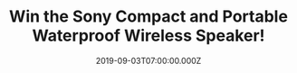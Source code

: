 ---
campaign-uuid: "c-1b4bb062-fd27-40ed-9b02-5d323b219ca6"
type: "Competition"
category: "Technology"
date: "2019-09-03T07:00:00.000Z"
end-date: "2019-11-03T23:59:00.000Z"
disable-form: false
is_promoted: false
has_entry_page: true
title: "Win the Sony Compact and Portable Waterproof Wireless Speaker!"
competition-description: "<p>Take your beats wherever you go with the amazing Sony\
  \ compact & portable wireless speaker. Bring out the very most from your tunes.\
  \ Featuring extra bass for deep, punchy sound and a battery life of up to 16 hours,\
  \ it’s also waterproof and dustproof for your peace of mind. We are giving away\
  \ one Sony Compact and Portable Waterproof Wireless Speaker to one lucky AAA member.</p>\n\
  <p>Click below for a chance to win.</p>\n"
hero-header: "Win the Sony Compact and Portable Waterproof Wireless Speaker!"
terms-confirmation: "N/A"
banner-img: "https://assets.expresslyapp.com/asset-68b65542-cf06-4158-ac7f-263761b752dc.jpg"
logo-left-href: "aaa.nme.com"
logo-left-image: "https://assets.expresslyapp.com/asset-ce78a87f-ff81-49d1-8938-ba6c3e92e2a3.jpg"
logo-left-title: "NME AAA"
bg-image-hero: "https://assets.expresslyapp.com/asset-c52531d1-415c-489e-bcdf-e2616aa21292.jpg"
bg-image-first: "https://assets.expresslyapp.com/asset-ab206e7b-44f5-4018-9a3a-7c2672135ae1.jpg"
section1-content: "<p>A completely MUST for you. Get things going with extra bass.\
  \ A passive radiator works with the monaural speaker to enhance low-end tones, giving\
  \ bass a boost despite the compact size. Listen for longer with up to 16 hours of\
  \ battery life. Thanks to the IP67 rating, you can take your speaker to the pool,\
  \ the forest, the desert, or wherever you like the speaker will keep on playing,\
  \ no matter how dusty the surface or even if dropped in water.</p>\n"
entry-title: "Win the Sony Compact and Portable Waterproof Wireless Speaker!"
entry-content: "<p>Enter the draw to win  the Sony Compact and Portable Waterproof\
  \ Wireless Speaker by completing the form below before 23:59 on the 3rd of November\
  \ 2019.</p>\n"
has-winner: false
prize-description: "The Sony Compact and Portable Waterproof Wireless Speaker."
special-conditions: "Multiple entries are allowed up to one every day."
country-restrictions:
- "GB"
---